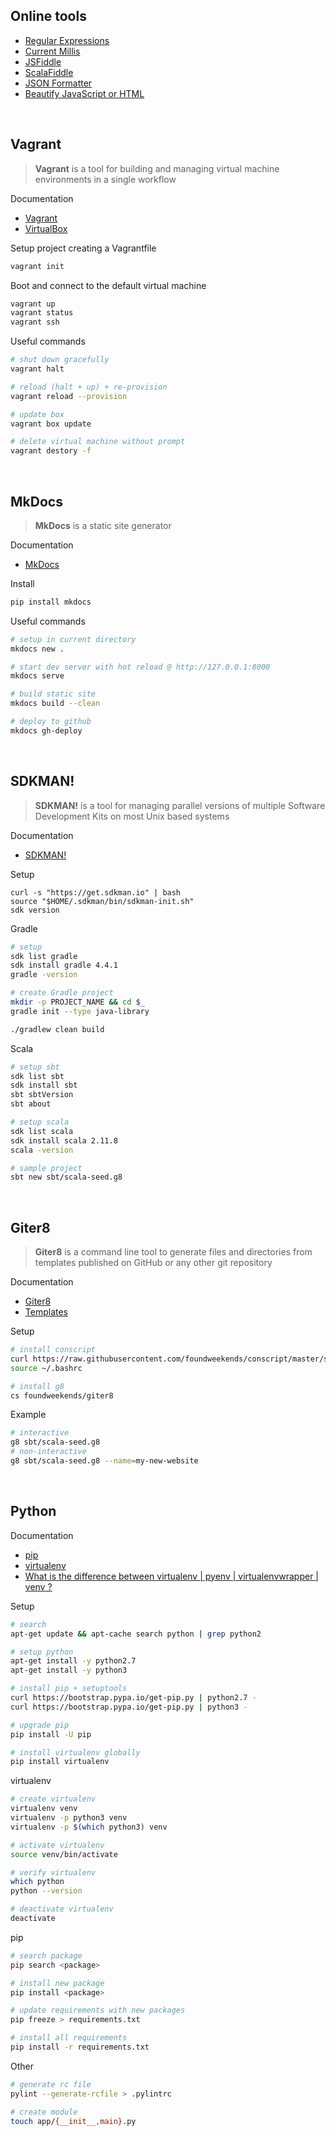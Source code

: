 ## Online tools

* [Regular Expressions](https://regexr.com)
* [Current Millis](https://currentmillis.com)
* [JSFiddle](https://jsfiddle.net)
* [ScalaFiddle](https://scalafiddle.io)
* [JSON Formatter](https://jsonformatter.curiousconcept.com)
* [Beautify JavaScript or HTML](http://jsbeautifier.org)

<br>

## Vagrant

> **Vagrant** is a tool for building and managing virtual machine environments in a single workflow

Documentation

* [Vagrant](https://www.vagrantup.com/docs)
* [VirtualBox](https://www.virtualbox.org/wiki/Downloads)

Setup project creating a Vagrantfile
```bash
vagrant init
```

Boot and connect to the default virtual machine
```bash
vagrant up
vagrant status
vagrant ssh
```

Useful commands
```bash
# shut down gracefully
vagrant halt

# reload (halt + up) + re-provision
vagrant reload --provision

# update box
vagrant box update

# delete virtual machine without prompt
vagrant destory -f
```

<br>

## MkDocs

> **MkDocs** is a static site generator

Documentation

* [MkDocs](http://www.mkdocs.org)

Install
```bash
pip install mkdocs
```

Useful commands
```bash
# setup in current directory
mkdocs new .

# start dev server with hot reload @ http://127.0.0.1:8000
mkdocs serve

# build static site
mkdocs build --clean

# deploy to github
mkdocs gh-deploy
```

<br>

## SDKMAN!

> **SDKMAN!** is a tool for managing parallel versions of multiple Software Development Kits on most Unix based systems

Documentation

* [SDKMAN!](http://sdkman.io)

Setup
```
curl -s "https://get.sdkman.io" | bash
source "$HOME/.sdkman/bin/sdkman-init.sh"
sdk version
```

Gradle
```bash
# setup
sdk list gradle
sdk install gradle 4.4.1
gradle -version

# create Gradle project
mkdir -p PROJECT_NAME && cd $_
gradle init --type java-library

./gradlew clean build
```

Scala
```bash
# setup sbt
sdk list sbt
sdk install sbt
sbt sbtVersion
sbt about

# setup scala
sdk list scala
sdk install scala 2.11.8
scala -version

# sample project
sbt new sbt/scala-seed.g8
```

<br>

## Giter8

> **Giter8** is a command line tool to generate files and directories from templates published on GitHub or any other git repository

Documentation

* [Giter8](http://www.foundweekends.org/giter8)
* [Templates](https://github.com/foundweekends/giter8/wiki/giter8-templates)

Setup
```bash
# install conscript
curl https://raw.githubusercontent.com/foundweekends/conscript/master/setup.sh | sh
source ~/.bashrc

# install g8
cs foundweekends/giter8
```

Example
```bash
# interactive
g8 sbt/scala-seed.g8
# non-interactive
g8 sbt/scala-seed.g8 --name=my-new-website
```

<br>

## Python

Documentation

* [pip](https://pip.pypa.io/en/stable/user_guide)
* [virtualenv](https://virtualenv.pypa.io/en/stable/userguide)
* [What is the difference between virtualenv | pyenv | virtualenvwrapper | venv ?](https://stackoverflow.com/questions/41573587/what-is-the-difference-between-venv-pyvenv-pyenv-virtualenv-virtualenvwrappe/41573588#41573588)

Setup
```bash
# search
apt-get update && apt-cache search python | grep python2

# setup python
apt-get install -y python2.7
apt-get install -y python3

# install pip + setuptools
curl https://bootstrap.pypa.io/get-pip.py | python2.7 -
curl https://bootstrap.pypa.io/get-pip.py | python3 -

# upgrade pip
pip install -U pip

# install virtualenv globally 
pip install virtualenv
```

virtualenv
```bash
# create virtualenv
virtualenv venv
virtualenv -p python3 venv
virtualenv -p $(which python3) venv

# activate virtualenv
source venv/bin/activate

# verify virtualenv
which python
python --version

# deactivate virtualenv
deactivate
```

pip
```bash
# search package
pip search <package>

# install new package
pip install <package>

# update requirements with new packages
pip freeze > requirements.txt

# install all requirements
pip install -r requirements.txt
```

Other
```bash
# generate rc file
pylint --generate-rcfile > .pylintrc

# create module
touch app/{__init__,main}.py
```

<br>

